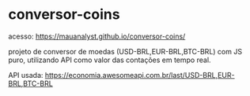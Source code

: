 # conversor-coins

acesso: https://mauanalyst.github.io/conversor-coins/

projeto de conversor de moedas (USD-BRL,EUR-BRL,BTC-BRL) com JS puro, utilizando API como valor das contações em tempo real.

API usada: https://economia.awesomeapi.com.br/last/USD-BRL,EUR-BRL,BTC-BRL
